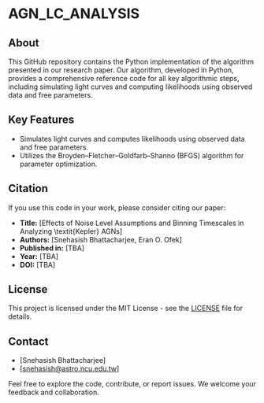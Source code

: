 # AGN_LC_ANALYSIS


## About
This GitHub repository contains the Python implementation of the algorithm presented in our research paper. Our algorithm, developed in Python, provides a comprehensive reference code for all key algorithmic steps, including simulating light curves and computing likelihoods using observed data and free parameters.

## Key Features
- Simulates light curves and computes likelihoods using observed data and free parameters.
- Utilizes the Broyden–Fletcher–Goldfarb–Shanno (BFGS) algorithm for parameter optimization.

## Citation
If you use this code in your work, please consider citing our paper:

- **Title:** [Effects of Noise Level Assumptions and Binning Timescales in Analyzing \textit{Kepler} AGNs]
- **Authors:** [Snehasish Bhattacharjee, Eran O. Ofek]
- **Published in:** [TBA]
- **Year:** [TBA]
- **DOI:** [TBA]


## License
This project is licensed under the MIT License - see the [LICENSE](LICENSE) file for details.



## Contact
- [Snehasish Bhattacharjee]
- [snehasish@astro.ncu.edu.tw]

Feel free to explore the code, contribute, or report issues. We welcome your feedback and collaboration.

